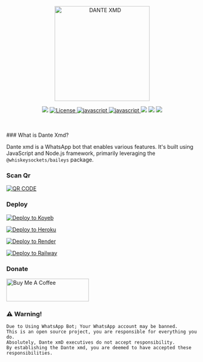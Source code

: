 <p align="center">
  <a href="https://github.com/Paid-Tech-Zone"><img src="https://i.ibb.co/wrQ3Ndrs/IMG-20250420-WA0014.jpg" width="250" height="250" alt="DANTE XMD"/></a>

<p align="center">
<a href="https://github.com/Paid-Tech-Zone/Dante-XMD/network/members"> <img src="https://img.shields.io/github/forks/Paid-Tech-Zone/Dante-XMD?color=black&logo=github&logoColor=black&style=for-the-badge" /></a>
<a href="https://github.com/Paid-Tech-Zone/Dante-XMD/blob/master/LICENSE"> <img src="https://img.shields.io/badge/License- MIT license -blueviolet?style=for-the-badge" alt="License" /> </a>
<a href="https://www.javascript.com"> <img src="https://img.shields.io/badge/Written%20in-Javascripy-skyblue?style=for-the-badge&logo=javascript" alt="javascript" /> </a>
<a href="https://nodejs.org/en"> <img src="https://img.shields.io/badge/FRAMEWORK-nodejs-green?style=for-the-badge&logo=nodejs" alt="javascript" /> </a>
<a href="https://www.npmjs.com/package/@whiskeysockets/baileys/v/6.6.0"> <img src="https://img.shields.io/npm/v/@whiskeysockets/baileys?color=white&label=baileys&logo=javascript&logoColor=blue&style=for-the-badge" /></a>
<a href="https://github.com/Paid-Tech-Zone/Dante-XMD"> <img src="https://img.shields.io/github/repo-size/c-o-d-e-xx/WhatsBixby?color=skyblue&logo=github&logoColor=blue&style=for-the-badge" /></a>
<a href="https://github.com/Paid-Tech-Zone/Dante-XMD/commits/master"> <img src="https://img.shields.io/github/last-commit/Paid-Tech-Zone/Dante-XMD?color=black&logo=github&logoColor=black&style=for-the-badge&branch=master" /></a>
</p>
<br><br>
### What is Dante Xmd?

Dante xmd is a WhatsApp bot that enables various features. It's built using JavaScript and Node.js framework, primarily leveraging the `@whiskeysockets/baileys` package.

### Scan Qr

[![QR CODE](https://img.shields.io/badge/Scan_qr_code-100000?style=for-the-badge&logo=scan&logoColor=white&labelColor=black&color=black)](https://dxmods.xyz/qr-code)

### Deploy

[![Deploy to Koyeb](https://www.koyeb.com/static/images/deploy/button.svg)](https://app.koyeb.com/deploy?name=whatsbixby&repository=Paid-Tech-Zone%2FDante-XMD&branch=master&builder=dockerfile&dockerfile=.%2Flib%2FDockerfile&instance_type=free&env%5BSESSION_ID%5D=)

[![Deploy to Heroku](https://www.herokucdn.com/deploy/button.svg)](https://dashboard.heroku.com/new?template=https://github.com/Paid-Tech-Zone/Dante-XMD)

[![Deploy to Render](https://render.com/images/deploy-to-render-button.svg)](https://render.com/deploy?repo=https://github.com/Paid-Tech-Zone/Dante-XMD)

[![Deploy to Railway](https://railway.app/button.svg)](https://railway.app/new/template/Qe0zMt)


### Donate

<a href="https://www.buymeacoffee.com/tcroneb" target="_blank"><img src="https://cdn.buymeacoffee.com/buttons/v2/default-violet.png" alt="Buy Me A Coffee" style="height: 60px !important;width: 217px !important;" ></a>

### ⚠️ Warning! 
```
Due to Using WhatsApp Bot; Your WhatsApp account may be banned.
This is an open source project, you are responsible for everything you do. 
Absolutely, Dante xmD executives do not accept responsibility.
By establishing the Dante xmd, you are deemed to have accepted these responsibilities.
```
